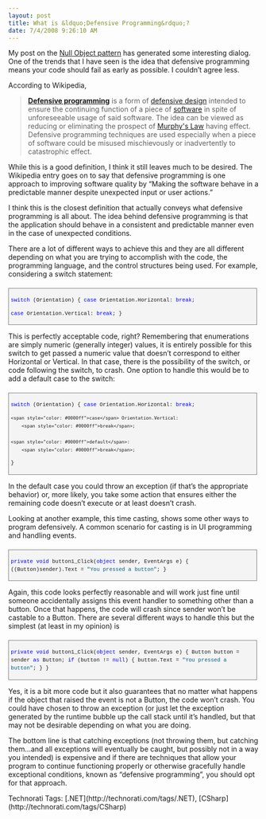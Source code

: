 ```yaml
---
layout: post
title: What is &ldquo;Defensive Programming&rdquo;?
date: 7/4/2008 9:26:10 AM
---
```


My post on the [Null Object pattern](http://geekswithblogs.net/sdorman/archive/2008/05/25/null-object-pattern.aspx "Null Object pattern") has generated some interesting dialog. One of the trends that I have seen is the idea that defensive programming means your code should fail as early as possible. I couldn’t agree less.

According to Wikipedia,

> **[Defensive programming](http://en.wikipedia.org/wiki/Defensive_programming)** is a form of [defensive design](http://en.wikipedia.org/wiki/Defensive_design) intended to ensure the continuing function of a piece of [software](http://en.wikipedia.org/wiki/Software) in spite of unforeseeable usage of said software. The idea can be viewed as reducing or eliminating the prospect of [Murphy's Law](http://en.wikipedia.org/wiki/Murphy%27s_Law) having effect. Defensive programming techniques are used especially when a piece of software could be misused mischievously or inadvertently to catastrophic effect.

While this is a good definition, I think it still leaves much to be desired. The Wikipedia entry goes on to say that defensive programming is one approach to improving software quality by “Making the software behave in a predictable manner despite unexpected input or user actions.”

I think this is the closest definition that actually conveys what defensive programming is all about. The idea behind defensive programming is that the application should behave in a consistent and predictable manner even in the case of unexpected conditions.

There are a lot of different ways to achieve this and they are all different depending on what you are trying to accomplish with the code, the programming language, and the control structures being used. For example, considering a switch statement:
  <div style="border-right: gray 1px solid; padding-right: 4px; padding-left: 4px; font-size: 8pt; border-top: gray 1px solid; padding-bottom: 4px; margin: 20px 0px 10px; overflow: auto; border-left: gray 1px solid; width: 97.5%; cursor: text; max-height: 200px; line-height: 12pt; padding-top: 4px; border-bottom: gray 1px solid; font-family: consolas, 'Courier New', courier, monospace; background-color: #f4f4f4">   

<span style="color: #0000ff">switch</span> (Orientation)
{
   <span style="color: #0000ff">case</span> Orientation.Horizontal:
      <span style="color: #0000ff">break</span>;

   <span style="color: #0000ff">case</span> Orientation.Vertical:
      <span style="color: #0000ff">break</span>;
}

</div>



This is perfectly acceptable code, right? Remembering that enumerations are simply numeric (generally integer) values, it is entirely possible for this switch to get passed a numeric value that doesn’t correspond to either Horizontal or Vertical. In that case, there is the possibility of the switch, or code following the switch, to crash. One option to handle this would be to add a default case to the switch:


<div style="border-right: gray 1px solid; padding-right: 4px; padding-left: 4px; font-size: 8pt; border-top: gray 1px solid; padding-bottom: 4px; margin: 20px 0px 10px; overflow: auto; border-left: gray 1px solid; width: 97.5%; cursor: text; max-height: 200px; line-height: 12pt; padding-top: 4px; border-bottom: gray 1px solid; font-family: consolas, 'Courier New', courier, monospace; background-color: #f4f4f4">
  

<span style="color: #0000ff">switch</span> (Orientation)
{
    <span style="color: #0000ff">case</span> Orientation.Horizontal:
        <span style="color: #0000ff">break</span>;

    <span style="color: #0000ff">case</span> Orientation.Vertical:
        <span style="color: #0000ff">break</span>;

    <span style="color: #0000ff">default</span>:
        <span style="color: #0000ff">break</span>;
}

</div>



In the default case you could throw an exception (if that’s the appropriate behavior) or, more likely, you take some action that ensures either the remaining code doesn’t execute or at least doesn’t crash.

Looking at another example, this time casting, shows some other ways to program defensively. A common scenario for casting is in UI programming and handling events.


<div style="border-right: gray 1px solid; padding-right: 4px; padding-left: 4px; font-size: 8pt; border-top: gray 1px solid; padding-bottom: 4px; margin: 20px 0px 10px; overflow: auto; border-left: gray 1px solid; width: 97.5%; cursor: text; max-height: 200px; line-height: 12pt; padding-top: 4px; border-bottom: gray 1px solid; font-family: consolas, 'Courier New', courier, monospace; background-color: #f4f4f4">
  

<span style="color: #0000ff">private</span> <span style="color: #0000ff">void</span> button1_Click(<span style="color: #0000ff">object</span> sender, EventArgs e)
{
    ((Button)sender).Text = <span style="color: #006080">"You pressed a button"</span>;
}

</div>



Again, this code looks perfectly reasonable and will work just fine until someone accidentally assigns this event handler to something other than a button. Once that happens, the code will crash since sender won’t be castable to a Button. There are several different ways to handle this but the simplest (at least in my opinion) is


<div style="border-right: gray 1px solid; padding-right: 4px; padding-left: 4px; font-size: 8pt; border-top: gray 1px solid; padding-bottom: 4px; margin: 20px 0px 10px; overflow: auto; border-left: gray 1px solid; width: 97.5%; cursor: text; max-height: 200px; line-height: 12pt; padding-top: 4px; border-bottom: gray 1px solid; font-family: consolas, 'Courier New', courier, monospace; background-color: #f4f4f4">
  

<span style="color: #0000ff">private</span> <span style="color: #0000ff">void</span> button1_Click(<span style="color: #0000ff">object</span> sender, EventArgs e)
{
    Button button = sender <span style="color: #0000ff">as</span> Button;
    <span style="color: #0000ff">if</span> (button != <span style="color: #0000ff">null</span>)
    {
        button.Text = <span style="color: #006080">"You pressed a button"</span>;
    }
}

</div>



Yes, it is a bit more code but it also guarantees that no matter what happens if the object that raised the event is not a Button, the code won’t crash. You could have chosen to throw an exception (or just let the exception generated by the runtime bubble up the call stack until it’s handled, but that may not be desirable depending on what you are doing.

The bottom line is that catching exceptions (not throwing them, but catching them…and all exceptions will eventually be caught, but possibly not in a way you intended) is expensive and if there are techniques that allow your program to continue functioning properly or otherwise gracefully handle exceptional conditions, known as “defensive programming”, you should opt for that approach.



<div style="padding-right: 0px; padding-left: 0px; float: none; padding-bottom: 0px; margin: 0px; padding-top: 0px; display: inline" id="scid:0767317B-992E-4b12-91E0-4F059A8CECA8:517fb5fe-e548-43be-9602-2dea0d3d5c4f" class="wlWriterSmartContent">Technorati Tags: [.NET](http://technorati.com/tags/.NET), [CSharp](http://technorati.com/tags/CSharp)</div>
